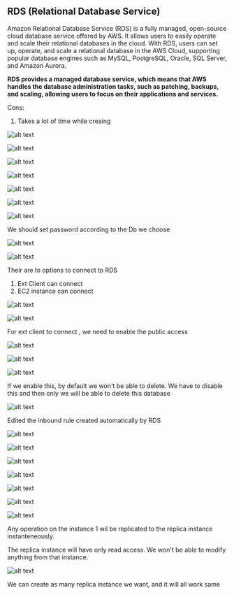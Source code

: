 ## RDS (Relational Database Service)

Amazon Relational Database Service (RDS) is a fully managed, open-source cloud database service offered by AWS. It allows users to easily operate and scale their relational databases in the cloud. With RDS, users can set up, operate, and scale a relational database in the AWS Cloud, supporting popular database engines such as MySQL, PostgreSQL, Oracle, SQL Server, and Amazon Aurora.

<b>RDS provides a managed database service, which means that AWS handles the database administration tasks, such as patching, backups, and scaling, allowing users to focus on their applications and services.</b>

Cons:

1. Takes a lot of time while creaing

![alt text](image.png)

![alt text](image-1.png)

![alt text](image-2.png)

![alt text](image-3.png)

![alt text](image-4.png)

![alt text](image-5.png)

![alt text](image-6.png)

We should set password according to the Db we choose

![alt text](image-7.png)

![alt text](image-8.png)

Their are to options to connect to RDS

1. Ext Client can connect
2. EC2 instance can connect

![alt text](image-9.png)

![alt text](image-10.png)

For ext client to connect , we need to enable the public access

![alt text](image-11.png)

![alt text](image-12.png)

![alt text](image-13.png)

If we enable this, by default we won't be able to delete.
We have to disable this and then only we will be able to delete this database

![alt text](image-16.png)

Edited the inbound rule created automatically by RDS

![alt text](image-18.png)

![alt text](image-19.png)

![alt text](image-20.png)

![alt text](image-23.png)

![alt text](image-24.png)

![alt text](image-25.png)

![alt text](image-26.png)

Any operation on the instance 1 wil be replicated to the replica instance instanteneously.

The replica instance will have only read access. We won't be able to modify anything from that instance.

![alt text](image-33.png)

We can create as many replica instance we want, and it will all work same
